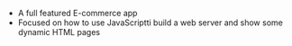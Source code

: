 - A full featured E-commerce app
- Focused on how to use JavaScriptti build a web server and show some dynamic HTML pages